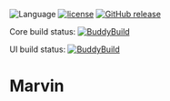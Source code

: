 ![Language](https://img.shields.io/badge/Language-Swift-orange.svg)
[![license](https://img.shields.io/github/license/mashape/apistatus.svg)]()
[![GitHub release](https://img.shields.io/github/release/qubyte/rubidium.svg)]()

Core build status: [![BuddyBuild](https://dashboard.buddybuild.com/api/statusImage?appID=5a10ddc94cdd210001ef257b&branch=master&build=latest)](https://dashboard.buddybuild.com/apps/5a10ddc94cdd210001ef257b/build/latest?branch=master)

UI build status: [![BuddyBuild](https://dashboard.buddybuild.com/api/statusImage?appID=5a10dff2e964a00001cd9d12&branch=master&build=latest)](https://dashboard.buddybuild.com/apps/5a10dff2e964a00001cd9d12/build/latest?branch=master)

# Marvin
